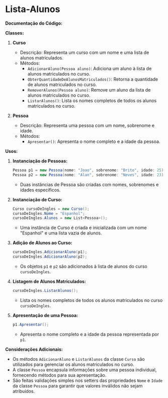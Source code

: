 # Lista-Alunos

**Documentação do Código:**

**Classes:**

1. **Curso**
   - Descrição: Representa um curso com um nome e uma lista de alunos matriculados.
   - Métodos:
     - `AdicionarAluno(Pessoa aluno)`: Adiciona um aluno à lista de alunos matriculados no curso.
     - `ObterQuantidadeDeAlunosMatriculados()`: Retorna a quantidade de alunos matriculados no curso.
     - `RemoverAlunos(Pessoa aluno)`: Remove um aluno da lista de alunos matriculados no curso.
     - `ListarAlunos()`: Lista os nomes completos de todos os alunos matriculados no curso.

2. **Pessoa**
   - Descrição: Representa uma pessoa com um nome, sobrenome e idade.
   - Métodos:
     - `Apresentar()`: Apresenta o nome completo e a idade da pessoa.

**Usos:**

1. **Instanciação de Pessoas:**
   ```csharp
   Pessoa p1 = new Pessoa(nome: "Joao", sobrenome: "Brito", idade: 25);
   Pessoa p2 = new Pessoa(nome: "Alan", sobrenome: "Neves", idade: 23);
   ```
   - Duas instâncias de Pessoa são criadas com nomes, sobrenomes e idades específicos.

2. **Instanciação de Curso:**
   ```csharp
   Curso cursoDeIngles = new Curso();
   cursoDeIngles.Nome = "Espanhol";
   cursoDeIngles.Alunos = new List<Pessoa>();
   ```
   - Uma instância de Curso é criada e inicializada com um nome "Espanhol" e uma lista vazia de alunos.

3. **Adição de Alunos ao Curso:**
   ```csharp
   cursoDeIngles.AdicionarAluno(p1);
   cursoDeIngles.AdicionarAluno(p2);
   ```
   - Os objetos `p1` e `p2` são adicionados à lista de alunos do curso `cursoDeIngles`.

4. **Listagem de Alunos Matriculados:**
   ```csharp
   cursoDeIngles.ListarAlunos();
   ```
   - Lista os nomes completos de todos os alunos matriculados no curso `cursoDeIngles`.

5. **Apresentação de uma Pessoa:**
   ```csharp
   p1.Apresentar();
   ```
   - Apresenta o nome completo e a idade da pessoa representada por `p1`.

**Considerações Adicionais:**

- Os métodos `AdicionarAluno` e `ListarAlunos` da classe `Curso` são utilizados para gerenciar os alunos matriculados no curso.
- A classe `Pessoa` encapsula informações sobre uma pessoa individual, fornecendo métodos para sua apresentação.
- São feitas validações simples nos setters das propriedades `Nome` e `Idade` da classe `Pessoa` para garantir que valores inválidos não sejam atribuídos.
